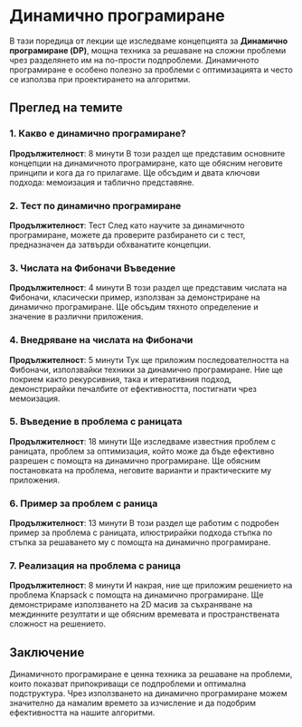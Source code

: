 # Динамично програмиране

В тази поредица от лекции ще изследваме концепцията за **Динамично програмиране (DP)**, мощна техника за решаване на сложни проблеми чрез разделянето им на по-прости подпроблеми. Динамичното програмиране е особено полезно за проблеми с оптимизацията и често се използва при проектирането на алгоритми.

## Преглед на темите

### 1. Какво е динамично програмиране?
**Продължителност**: 8 минути
В този раздел ще представим основните концепции на динамичното програмиране, като ще обясним неговите принципи и кога да го прилагаме. Ще обсъдим и двата ключови подхода: мемоизация и таблично представяне.

### 2. Тест по динамично програмиране
**Продължителност**: Тест
След като научите за динамичното програмиране, можете да проверите разбирането си с тест, предназначен да затвърди обхванатите концепции.

### 3. Числата на Фибоначи Въведение
**Продължителност**: 4 минути
В този раздел ще представим числата на Фибоначи, класически пример, използван за демонстриране на динамично програмиране. Ще обсъдим тяхното определение и значение в различни приложения.

### 4. Внедряване на числата на Фибоначи
**Продължителност**: 5 минути
Тук ще приложим последователността на Фибоначи, използвайки техники за динамично програмиране. Ние ще покрием както рекурсивния, така и итеративния подход, демонстрирайки печалбите от ефективността, постигнати чрез мемоизация.

### 5. Въведение в проблема с раницата
**Продължителност**: 18 минути
Ще изследваме известния проблем с раницата, проблем за оптимизация, който може да бъде ефективно разрешен с помощта на динамично програмиране. Ще обясним постановката на проблема, неговите варианти и практическите му приложения.

### 6. Пример за проблем с раница
**Продължителност**: 13 минути
В този раздел ще работим с подробен пример за проблема с раницата, илюстрирайки подхода стъпка по стъпка за решаването му с помощта на динамично програмиране.

### 7. Реализация на проблема с раница
**Продължителност**: 8 минути
И накрая, ние ще приложим решението на проблема Knapsack с помощта на динамично програмиране. Ще демонстрираме използването на 2D масив за съхраняване на междинните резултати и ще обясним времевата и пространствената сложност на решението.

## Заключение
Динамичното програмиране е ценна техника за решаване на проблеми, които показват припокриващи се подпроблеми и оптимална подструктура. Чрез използването на динамично програмиране можем значително да намалим времето за изчисление и да подобрим ефективността на нашите алгоритми.
